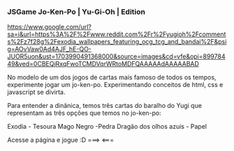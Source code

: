 ### JSGame Jo-Ken-Po | Yu-Gi-Oh | Edition

https://www.google.com/url?sa=i&url=https%3A%2F%2Fwww.reddit.com%2Fr%2Fyugioh%2Fcomments%2Fz7f28g%2Fexodia_wallpapers_featuring_ocg_tcg_and_bandai%2F&psig=AOvVaw0Ad4AJF_hE-QO-JUOR5uon&ust=1703990491368000&source=images&cd=vfe&opi=89978449&ved=0CBEQjRxqFwoTCMDVqrWRtoMDFQAAAAAdAAAAABAD


No modelo de um dos jogos de cartas mais famoso de todos os tempos, experimente jogar um jo-ken-po.
Experimentando conceitos de html, css e javascript se divirta.

Para entender a dinânica, temos três cartas do baralho do Yugi que representam as três opções que temos no jo-ken-po:

Exodia - Tesoura
Mago Negro -Pedra
Dragão dos olhos azuis - Papel

Acesse a página e jogue :D
===>  <===
